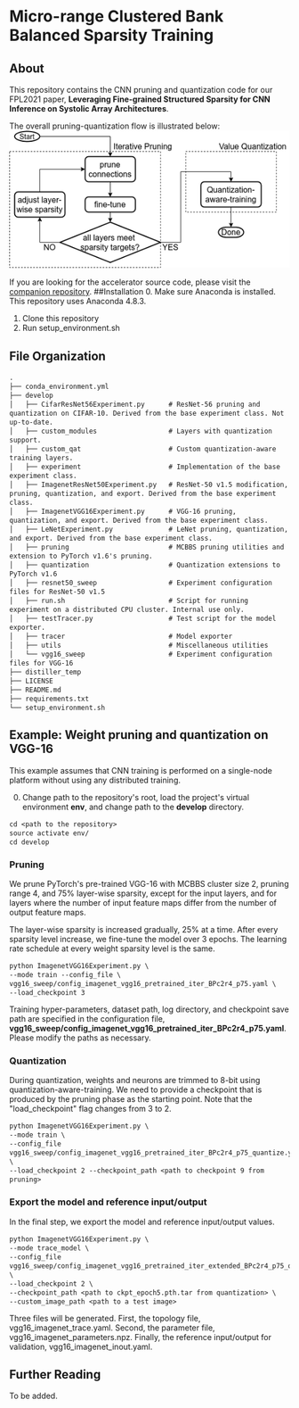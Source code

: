# Micro-range Clustered Bank Balanced Sparsity Training

## About
This repository contains the CNN pruning and quantization code for our FPL2021 paper, 
**Leveraging Fine-grained Structured Sparsity for CNN Inference on Systolic Array Architectures**.

The overall pruning-quantization flow is illustrated below:
![Training Flow](docs/training_flow.png)

If you are looking for the accelerator source code, please visit
the [companion repository](https://github.com/mustard-seed/SparseDNNAccelerator).
##Installation
0. Make sure Anaconda is installed. This repository uses Anaconda 4.8.3.
1. Clone this repository
2. Run setup_environment.sh

## File Organization
```
.
├── conda_environment.yml
├── develop
│   ├── CifarResNet56Experiment.py      # ResNet-56 pruning and quantization on CIFAR-10. Derived from the base experiment class. Not up-to-date.
│   ├── custom_modules                  # Layers with quantization support.
│   ├── custom_qat                      # Custom quantization-aware training layers.
│   ├── experiment                      # Implementation of the base experiment class.
│   ├── ImagenetResNet50Experiment.py   # ResNet-50 v1.5 modification, pruning, quantization, and export. Derived from the base experiment class. 
│   ├── ImagenetVGG16Experiment.py      # VGG-16 pruning, quantization, and export. Derived from the base experiment class. 
│   ├── LeNetExperiment.py              # LeNet pruning, quantization, and export. Derived from the base experiment class. 
│   ├── pruning                         # MCBBS pruning utilities and extension to PyTorch v1.6's pruning.
│   ├── quantization                    # Quantization extensions to PyTorch v1.6
│   ├── resnet50_sweep                  # Experiment configuration files for ResNet-50 v1.5
│   ├── run.sh                          # Script for running experiment on a distributed CPU cluster. Internal use only.
│   ├── testTracer.py                   # Test script for the model exporter.
│   ├── tracer                          # Model exporter
│   ├── utils                           # Miscellaneous utilities
│   └── vgg16_sweep                     # Experiment configuration files for VGG-16
├── distiller_temp
├── LICENSE
├── README.md
├── requirements.txt
└── setup_environment.sh
```

## Example: Weight pruning and quantization on VGG-16
This example assumes that CNN training is performed on a single-node platform without using any distributed training.

0. Change path to the repository's root, 
load the project's virtual environment **env**,
and change path to the **develop** directory.
```
cd <path to the repository>
source activate env/
cd develop
```

### Pruning
We prune PyTorch's pre-trained VGG-16 with MCBBS cluster size 2, 
pruning range 4, and 75\% layer-wise sparsity, except for the input layers,
and for layers where the number of input feature maps differ from the number of output feature maps.

The layer-wise sparsity is increased gradually, 25\% at a time.
After every sparsity level increase, we fine-tune the model over 3 epochs.
The learning rate schedule at every weight sparsity level is the same.
```
python ImagenetVGG16Experiment.py \
--mode train --config_file \
vgg16_sweep/config_imagenet_vgg16_pretrained_iter_BPc2r4_p75.yaml \
--load_checkpoint 3
```
Training hyper-parameters, dataset path, log directory, and checkpoint save path
are specified in the configuration file, **vgg16_sweep/config_imagenet_vgg16_pretrained_iter_BPc2r4_p75.yaml**.
Please modify the paths as necessary.

### Quantization
During quantization, weights and neurons are trimmed to 8-bit using quantization-aware-training.
We need to provide a checkpoint that is produced by the pruning phase as the starting point.
Note that the "load_checkpoint" flag changes from 3 to 2.
```
python ImagenetVGG16Experiment.py \
--mode train \
--config_file vgg16_sweep/config_imagenet_vgg16_pretrained_iter_BPc2r4_p75_quantize.yaml \
--load_checkpoint 2 --checkpoint_path <path to checkpoint 9 from pruning>
```

### Export the model and reference input/output
In the final step, we export the model and reference input/output values. 
```
python ImagenetVGG16Experiment.py \
--mode trace_model \
--config_file vgg16_sweep/config_imagenet_vgg16_pretrained_iter_extended_BPc2r4_p75_quantize.yaml \
--load_checkpoint 2 \
--checkpoint_path <path to ckpt_epoch5.pth.tar from quantization> \
--custom_image_path <path to a test image>
```
Three files will be generated. First, the topology file, vgg16_imagenet_trace.yaml.
Second, the parameter file, vgg16_imagenet_parameters.npz.
Finally, the reference input/output for validation, vgg16_imagenet_inout.yaml.

## Further Reading
To be added.
